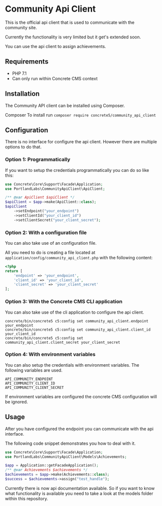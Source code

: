 # Community Api Client

This is the official api client that is used to communicate with the community site.

Currently the functionality is very limited but it get's extended soon.

You can use the api client to assign achievements.

## Requirements

- PHP 7.1
- Can only run within Concrete CMS context

## Installation

The Community API client can be installed using Composer.

Composer
To install run `composer require concrete5/community_api_client`

## Configuration

There is no interface for configure the api client. However there are multiple options to do that.

### Option 1: Programmatically

If you want to setup the credentials programmatically you can do so like this:

```php
use Concrete\Core\Support\Facade\Application;
use PortlandLabs\CommunityApiClient\ApiClient;

/** @var ApiClient $apiClient */
$apiClient = $app->make(ApiClient::class);
$apiClient
    ->setEndpoint("your_endpoint")
    ->setClientId("your_client_id")
    ->setClientSecret("your_client_secret");
```

### Option 2: With a configuration file

You can also take use of an configuration file.

All you need to do is creating a file located at `application/config/community_api_client.php` with the following content:

```php
<?php
return [
    'endpoint' => 'your_endpoint',
    'client_id' => 'your_client_id',
    'client_secret' => 'your_client_secret'
];

```

### Option 3: With the Concrete CMS CLI application

You can also take use of the cli application to configure the api client.

```shell script
concrete/bin/concrete5 c5:config set community_api_client.endpoint your_endpoint
concrete/bin/concrete5 c5:config set community_api_client.client_id your_client_id
concrete/bin/concrete5 c5:config set community_api_client.client_secret your_client_secret
```

### Option 4: With environment variables

You can also setup the credentials with environment variables. The following variables are used.

```
API_COMMUNITY_ENDPOINT
API_COMMUNITY_CLIENT_ID
API_COMMUNITY_CLIENT_SECRET
```

If environment variables are configured the concrete CMS configuration will be ignored. 

## Usage

After you have configured the endpoint you can communicate with the api interface.

The following code snippet demonstrates you how to deal with it.

```php
use Concrete\Core\Support\Facade\Application;
use PortlandLabs\CommunityApiClient\Models\Achievements;

$app = Application::getFacadeApplication();
/** @var Achievements $achievements */
$achievements = $app->make(Achievements::class);
$success = $achievements->assign("test_handle");
```

Currently there is now api documentation available. So if you want to know what functionality is available you need to take a look at the models folder within this repository.
